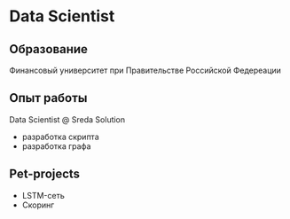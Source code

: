 # Data Scientist

## Образование
Финансовый университет при Правительстве Российской Федереации

## Опыт работы
Data Scientist @ Sreda Solution
- разработка скрипта
- разработка графа

## Pet-projects
- LSTM-сеть
- Скоринг
